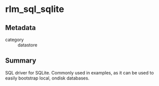 # rlm_sql_sqlite
## Metadata
<dl>
  <dt>category</dt><dd>datastore</dd>
</dl>

## Summary
SQL driver for SQLite.  Commonly used in examples, as it can be used to easily bootstrap local, ondisk databases.
